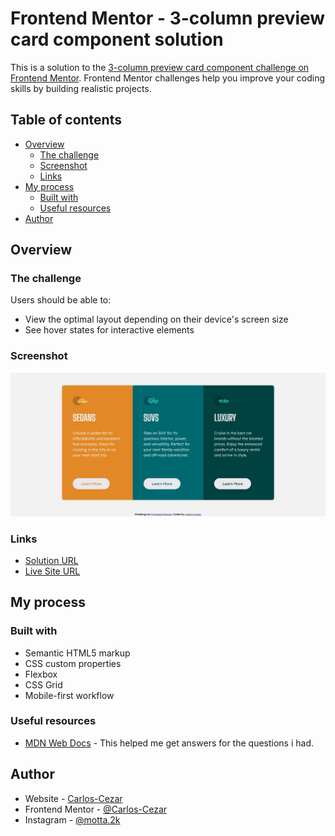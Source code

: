 # Frontend Mentor - 3-column preview card component solution

This is a solution to the [3-column preview card component challenge on Frontend Mentor](https://www.frontendmentor.io/challenges/3column-preview-card-component-pH92eAR2-). Frontend Mentor challenges help you improve your coding skills by building realistic projects.

## Table of contents

- [Overview](#overview)
  - [The challenge](#the-challenge)
  - [Screenshot](#screenshot)
  - [Links](#links)
- [My process](#my-process)
  - [Built with](#built-with)
  - [Useful resources](#useful-resources)
- [Author](#author)

## Overview

### The challenge

Users should be able to:

- View the optimal layout depending on their device's screen size
- See hover states for interactive elements

### Screenshot

![](./screenshot.jpg)

### Links

- [Solution URL](https://github.com/Carlos-Cezar/3-column-preview-card-component-main)
- [Live Site URL](https://carlos-cezar.github.io/3-column-preview-card-component-main/)

## My process

### Built with

- Semantic HTML5 markup
- CSS custom properties
- Flexbox
- CSS Grid
- Mobile-first workflow

### Useful resources

- [MDN Web Docs](https://developer.mozilla.org/en-US/) - This helped me get answers for the questions i had.

## Author

- Website - [Carlos-Cezar](https://github.com/Carlos-Cezar)
- Frontend Mentor - [@Carlos-Cezar](https://www.frontendmentor.io/profile/Carlos-Cezar)
- Instagram - [@motta.2k](www.instagram.com/motta.2k/?theme=dark)
